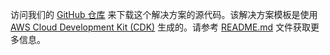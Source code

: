 访问我们的 [GitHub 仓库][source] 来下载这个解决方案的源代码。该解决方案模板是使用 [AWS Cloud Development Kit (CDK)][cdk] 生成的。请参考 [README.md][readme] 文件获取更多信息。

[source]: https://github.com/aws-solutions/centralized-logging-with-opensearch
[cdk]: http://aws.amazon.com/cdk/
[readme]: https://github.com/aws-solutions/centralized
